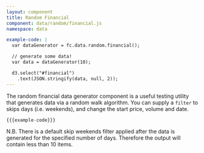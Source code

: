 ```yaml
---
layout: component
title: Random Financial
component: data/random/financial.js
namespace: data

example-code: |
  var dataGenerator = fc.data.random.financial();

  // generate some data!
  var data = dataGenerator(10);

  d3.select("#financial")
    .text(JSON.stringify(data, null, 2));
---
```


The random financial data generator component is a useful testing utility that generates data via a random walk algorithm. You can supply a `filter` to skips days (i.e. weekends), and change the start price, volume and date.

```js
{{{example-code}}}
```

N.B. There is a default skip weekends filter applied after the data is generated for the specified number of days. Therefore the output will contain less than 10 items.

<pre id="financial"></pre>
<script type="text/javascript">
(function() {
    {{{example-code}}}
}());
</script>

